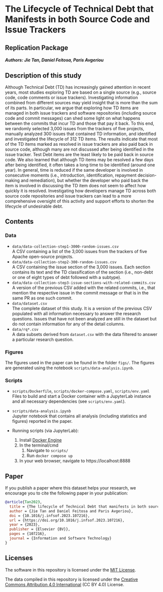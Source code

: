 # The Lifecycle of Technical Debt that Manifests in both Source Code and Issue Trackers

## Replication Package

##### Authors: Jie Tan, Daniel Feitosa, Paris Avgeriou

## Description of this study

Although Technical Debt (TD) has increasingly gained attention in recent years, most studies exploring TD are based on a single source (e.g., source code, code comments or issue trackers).
Investigating information combined from different sources may yield insight that is more than the sum of its parts. In particular, we argue that exploring how TD items are managed in both issue trackers and software repositories (including source code and commit messages) can shed some light on what happens between the commits that incur TD and those that pay it back. 
To this end, we randomly selected 3,000 issues from the trackers of five projects, manually analyzed 300 issues that contained TD information, and identified and investigated the lifecycle of 312 TD items. 
The results indicate that most of the TD items marked as resolved in issue trackers are also paid back in source code, although many are not discussed after being identified in the issue tracker. Test Debt items are the least likely to be paid back in source code. We also learned that although TD items may be resolved a few days after being identified, it often takes a long time to be identified (around one year). In general, time is reduced if the same developer is involved in consecutive moments (i.e., introduction, identification, repayment decision-making and remediation), but whether the developer who paid back the item is involved in discussing the TD item does not seem to affect how quickly it is resolved.
Investigating how developers manage TD across both source code repositories and issue trackers can lead to a more comprehensive oversight of this activity and support efforts to shorten the lifecycle of undesirable debt. 

## Contents

### Data

- `data/data-collection-step1-3000-random-issues.csv`\
    A CSV containing a list of the 3,000 issues from the trackers of five Apache open-source projects.
- `data/data-collection-step2-300-random-issues.csv`\
    A CSV containing the issue section of the 3,000 issues. Each section contains its text and the TD classification of the section (i.e., non-debt or one of eight types of debt followed with a subtype).
- `data/data-collection-step3-issue-sections-with-related-commits.csv`\
    A version of the previous CSV added with the related commits, i.e., that mention the respective issue in the commit message or that is in the same PR as one such commit.
- `data/dataset.csv`\
    The complete dataset of this study. It is a version of the previous CSV populated with all information necessary to answer the research questions. Issues that have not been analyzed are still in the dataset but do not contain information for any of the detail columns.
- `data/rq*.csv`\
    A data subsets derived from `dataset.csv` with the data filtered to answer a particular research question.

### Figures

The figures used in the paper can be found in the folder `figs/`. The figures are generated using the notebook `scripts/data-analysis.ipynb`.

### Scripts

- `scripts/Dockerfile`, `scripts/docker-compose.yaml`, `scripts/env.yaml`\
    Files to build and start a Docker container with a JupyterLab instance and all necessary dependencies (see `scripts/env.yaml`).

- `scripts/data-analysis.ipynb`\
    Jupyter notebook that contains all analysis (including statistics and figures) reported in the paper.

- Running scripts (via JupyterLab):
    1. Install [Docker Engine](https://docs.docker.com/engine/install/)
    2. In the terminal/cmd
       1. Navigate to `scripts/`
       2. Run `docker compose up`
    3. In your web browser, navigate to https://localhost:8888

## Paper

If you publish a paper where this dataset helps your research, we encourage you to cite the following paper in your publication:

```bibtex
@article{Tan2023,
  title = {The lifecycle of Technical Debt that manifests in both source code and issue trackers},
  author = {Jie Tan and Daniel Feitosa and Paris Avgeriou},
  doi = {10.1016/j.infsof.2023.107216},
  url = {https://doi.org/10.1016/j.infsof.2023.107216},
  year = {2023},
  publisher = {Elsevier {BV}},
  pages = {107216},
  journal = {Information and Software Technology}
}
```


## Licenses

The software in this repository is licensed under the [MIT License](LICENSE).

The data compiled in this repository is licensed under the [Creative Commons Attribution 4.0 International](https://creativecommons.org/licenses/by/4.0/) (CC BY 4.0) License.

